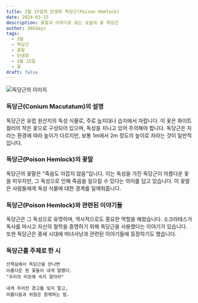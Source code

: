 ```yaml
---
title: 3월 15일의 탄생화 독당근(Poison Hemlock)
date: 2024-03-15
description: 꽃말과 이야기로 보는 오늘의 꽃 독당근
author: 365days
tags:
  - 3월
  - 독당근
  - 꽃말
  - 탄생화
  - 3월 15일
  - 꽃
draft: false
---
```



![독당근의 이미지](https://cdn.pixabay.com/photo/2022/08/21/14/15/hemlock-7401397_640.jpg#center)


### 독당근(Conium Macutatum)의 설명

독당근은 유럽 원산지의 독성 식물로, 주로 늪지대나 습지에서 자랍니다. 이 꽃은 화이트 컬러의 작은 꽃으로 구성되어 있으며, 독성을 지니고 있어 주의해야 합니다. 독당근은 자라는 환경에 따라 높이가 다르지만, 보통 1m에서 2m 정도의 높이로 자라는 것이 일반적입니다.

### 독당근(Poison Hemlock)의 꽃말

독당근의 꽃말은 "죽음도 아깝지 않음"입니다. 이는 독성을 가진 독당근이 아름다운 꽃을 피우지만, 그 독성으로 인해 죽음을 일으킬 수 있다는 의미를 담고 있습니다. 이 꽃말은 사람들에게 독성 식물에 대한 경계를 일깨워줍니다.

### 독당근(Poison Hemlock)와 관련된 이야기들

독당근은 그 독성으로 유명하며, 역사적으로도 중요한 역할을 해왔습니다. 소크라테스가 독사를 마시고 자신의 철학을 증명하기 위해 독당근을 사용했다는 이야기가 있습니다. 또한 독당근은 중세 시대에 마녀사냥과 관련된 이야기들에 등장하기도 했습니다.

### 독당근를 주제로 한 시

	산책길에서 독당근을 만나면  
	아름다운 흰 꽃들이 내게 말했다.  
	"우리의 미모에 속지 말아라"  
	
	내게 주어진 경고를 잊지 말고,  
	아름다움과 위험은 함께하는 법.  
